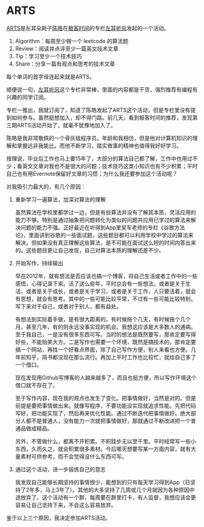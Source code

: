 # ARTS

[ARTS](https://www.zhihu.com/question/301150832/answer/531907366)是左耳朵耗子[陈皓](https://coolshell.cn/haoel)在[极客时间](https://time.geekbang.org/)的专栏[左耳听风](https://time.geekbang.org/column/intro/48)发起的一个活动。

1. Algorithm：每周至少做一个 leetcode 的算法题
2. Review：阅读并点评至少一篇英文技术文章
3. Tip：学习至少一个技术技巧
4. Share：分享一篇有观点和思考的技术文章
   
每个单词的首字母连起来就是ARTS。

顺便说一句，[左耳听风](https://time.geekbang.org/column/intro/48)这个专栏非常棒，里面的内容都是干货，强烈推荐有编程有兴趣的同学订阅。

专栏一推出，我就订阅了，知道了陈皓发起了ARTS这个活动，但是专栏里没有提到如何参与。虽然挺想加入，却不得门路。前几天，看到极客时间的推荐，发现第三期ARTS活动开始了，就毫不犹豫地加入了。

陈皓是我非常敬佩的一个骨灰级程序员。年龄和我相仿，但是他对计算机知识的理解和掌握远非我能比。而他不断学习，踏实做事的精神也值得我好好学习。

按理说，毕业后工作也马上要15年了，大部分的算法自己都了解，工作中也用过不少；看英文文章对我也不是很大的问题；技术技巧这类小知识也有不少积累；平时自己也有用Evernote保留好文章的习惯；为什么我还要参加这个活动呢？

对我吸引力最大的，有几个原因：
1. 重新学习一遍算法，加深对算法的理解
   
   虽然算法在学校里都学过一边，但是有些算法并没有了解其本质，灵活应用的能力不够。特别是通过抽象把问题转化为类似的问题并应用已学过的算法来解决问题的能力不强。正好最近在听得到App里吴军老师的专栏《谷歌方法论》，里面讲到谷歌的一些面试题，这些题目都可以利用学校中学过的算法来解决。但如果没有真正理解这些算法，是不可能在面试这么短的时间内答出来的。这些题目更让自己发现，自己对算法本质的理解还差不少。

2. 开始写作，持续输出
   
   早在2012年，就有想法是否应该也搞一个博客，将自己生活或者工作中的一些感悟，心得记录下来。活了这么些年，平时总会有一些想法，或者是关于生活，或者是关于成长，或者是关于学习，或者是关于工作，人只要活着，就会有思想，就会有思考。其中的一些可能比较平常，不过有一些可能比较特别。写下来对于自己，或者对于别人，都有益处。

   有想法到实际着手做，是有很大距离的。有时候拖个几天，有时候拖个几个月，甚至几年，有的则永远没事实现的机会。我想这应该是大多数人的通病。至于我自己，一是没有很多东西可写。当时的想法是既然要写，那肯定要写得好些，不能贻笑大方。二是写作也需要一个环境，既然是搞技术的，那肯定要搞一个网站，再找一个好看点界面，除了自己写作方便，别人来看也方便。几年前知乎，简书都没现在那么流行。再加上平时工作也比较忙，就给自己多了一个借口。

   现在发现用Github写博客的人越来越多了，而且也挺方便，所以写作环境这个借口就不存在了。

   至于写作内容，现在我的观点也发生了变化。把事情做好，当然是对的。但是前提是要把事情做出来。就像写程序，不要功能没实现就追求性能。先把代码写好，把功能实现了，然后再来优化性能。通过不断迭代把事情做好。绝大部分人都不是普通人，没有能力一次就把事情做好，那就通过不断改进把一个普通品做成精品。

   另外，不管做什么，都离不开积累。不积跬步无以至千里。平时经常写一些小东西，久而久之，就会积累很多素材。今后哪天想要写某一方面内容，就有大量素材可供参考，而不会觉得没什么东西可写。

3. 通过这个活动，进一步锻炼自己的意志
   
   我发现自己能够长期坚持的事情很少，能想到的只有每天学习得到App（已坚持了2年多，马上3年了）。其他的大多坚持了几周或几个月就因为各种原因中途放弃了。这个活动有一个群，每周要在群里打卡，有人监督，我想应该会更容易让自己坚持下来，不会这么容易放弃。

鉴于以上三个原因，我决定参加ARTS活动。
